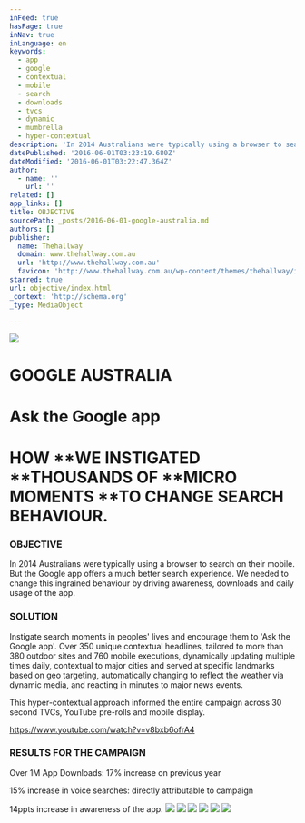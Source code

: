 ```yaml
---
inFeed: true
hasPage: true
inNav: true
inLanguage: en
keywords:
  - app
  - google
  - contextual
  - mobile
  - search
  - downloads
  - tvcs
  - dynamic
  - mumbrella
  - hyper-contextual
description: 'In 2014 Australians were typically using a browser to search on their mobile. But the Google app offers a much better search experience. We needed to change this ingrained behaviour by driving awareness, downloads and daily usage of the app.'
datePublished: '2016-06-01T03:23:19.680Z'
dateModified: '2016-06-01T03:22:47.364Z'
author:
  - name: ''
    url: ''
related: []
app_links: []
title: OBJECTIVE
sourcePath: _posts/2016-06-01-google-australia.md
authors: []
publisher:
  name: Thehallway
  domain: www.thehallway.com.au
  url: 'http://www.thehallway.com.au'
  favicon: 'http://www.thehallway.com.au/wp-content/themes/thehallway/images/favicon.ico'
starred: true
url: objective/index.html
_context: 'http://schema.org'
_type: MediaObject

---
```

![](https://the-grid-user-content.s3-us-west-2.amazonaws.com/f23d2495-b969-4513-83ae-b134155f676d.jpg)

# GOOGLE AUSTRALIA

# Ask the Google app

# HOW **WE INSTIGATED **THOUSANDS OF **MICRO MOMENTS **TO CHANGE SEARCH BEHAVIOUR.

### OBJECTIVE

In 2014 Australians were typically using a browser to search on their mobile. But the Google app offers a much better search experience. We needed to change this ingrained behaviour by driving awareness, downloads and daily usage of the app.

### SOLUTION

Instigate search moments in peoples' lives and encourage them to 'Ask the Google app'. Over 350 unique contextual headlines, tailored to more than 380 outdoor sites and 760 mobile executions, dynamically updating multiple times daily, contextual to major cities and served at specific landmarks based on geo targeting, automatically changing to reflect the weather via dynamic media, and reacting in minutes to major news events.

This hyper-contextual approach informed the entire campaign across 30 second TVCs, YouTube pre-rolls and mobile display.

https://www.youtube.com/watch?v=v8bxb6ofrA4

### RESULTS FOR THE CAMPAIGN

Over 1M App Downloads: 17% increase on previous year

15% increase in voice searches: directly attributable to campaign

14ppts increase in awareness of the app.
![](https://the-grid-user-content.s3-us-west-2.amazonaws.com/27fbfdcb-ac6b-4121-af8b-60180145a7c2.jpg)
![](https://the-grid-user-content.s3-us-west-2.amazonaws.com/fbf516c4-7d39-4d54-9a62-61a97e6b4c1a.jpg)
![](https://the-grid-user-content.s3-us-west-2.amazonaws.com/a1e37a9e-f54b-4847-b2b7-b8c3f83ab093.jpg)
![](https://the-grid-user-content.s3-us-west-2.amazonaws.com/f248d113-40ca-45a6-bb43-6583c5db2456.jpg)
![](https://the-grid-user-content.s3-us-west-2.amazonaws.com/7c8ab265-1ce3-4fe2-a37c-5f008fc77826.jpg)
![](https://the-grid-user-content.s3-us-west-2.amazonaws.com/def3cfed-2a78-4b93-b715-65ee7c01311f.jpg)